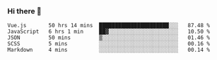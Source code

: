### Hi there 👋

<!--
**xin-code/Xin-code** is a ✨ _special_ ✨ repository because its `README.md` (this file) appears on your GitHub profile.

Here are some ideas to get you started:
<!--START_SECTION:waka-->
```text
Vue.js       50 hrs 14 mins  ██████████████████████░░░   87.48 % 
JavaScript   6 hrs 1 min     ██▓░░░░░░░░░░░░░░░░░░░░░░   10.50 % 
JSON         50 mins         ▒░░░░░░░░░░░░░░░░░░░░░░░░   01.46 % 
SCSS         5 mins          ░░░░░░░░░░░░░░░░░░░░░░░░░   00.16 % 
Markdown     4 mins          ░░░░░░░░░░░░░░░░░░░░░░░░░   00.14 % 
```
<!--END_SECTION:waka-->
